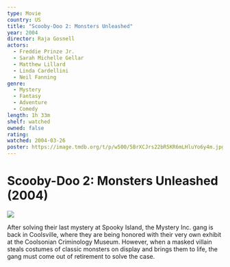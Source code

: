 ```yaml
---
type: Movie
country: US
title: "Scooby-Doo 2: Monsters Unleashed"
year: 2004
director: Raja Gosnell
actors:
  - Freddie Prinze Jr.
  - Sarah Michelle Gellar
  - Matthew Lillard
  - Linda Cardellini
  - Neil Fanning
genre:
  - Mystery
  - Fantasy
  - Adventure
  - Comedy
length: 1h 33m
shelf: watched
owned: false
rating:
watched: 2004-03-26
poster: https://image.tmdb.org/t/p/w500/5BrXCJrs22bR5KR6mLHluYo6y4m.jpg
---
```


# Scooby-Doo 2: Monsters Unleashed (2004)

![](https://image.tmdb.org/t/p/w500/5BrXCJrs22bR5KR6mLHluYo6y4m.jpg)

After solving their last mystery at Spooky Island, the Mystery Inc. gang is back in Coolsville, where they are being honored with their very own exhibit at the Coolsonian Criminology Museum. However, when a masked villain steals costumes of classic monsters on display and brings them to life, the gang must come out of retirement to solve the case.